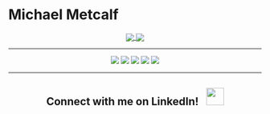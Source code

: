 # Michael Metcalf

<div align="center">
  <a  href="https://github.com/anuraghazra/github-readme-stats">
    <img align="center" src="https://github-readme-stats.vercel.app/api?username=Metty82&show_icons=true&theme=blue-green" />
  </a>
  <a  href="https://github.com/Metty82">
    <img align="center" src="https://github-readme-streak-stats.herokuapp.com/?user=Metty82&theme=blue-green" />
  </a>

  <!--
[![My's Stats](https://github-readme-stats.vercel.app/api?username=Metty82&show_icons=true&theme=blue-green)](https://github.com/anuraghazra/github-readme-stats)

---

[![Top Languages](https://github-readme-stats.vercel.app/api/top-langs/?username=Metty82&layout=compact&langs_count=6)](https://github.com/anuraghazra/github-readme-stats) -->

---
  
![](https://img.shields.io/badge/Developer-Node-informational?style=flat&logo=node.js&logoColor=68a063&color=68a063) 
![](https://img.shields.io/badge/Developer-React-informational?style=flat&logo=react&logoColor=00ffff&color=00ffff)
![](https://img.shields.io/badge/Developer-JavaScript-informational?style=flat&logo=javascript&logoColor=f0db4f&color=f0db4f)
![](https://img.shields.io/badge/Developer-HTML-informational?style=flat&logo=html5&logoColor=ff3333&color=ff3333)
![](https://img.shields.io/badge/Developer-CSS-informational?style=flat&logo=css-wizardry&logoColor=66d3fa&color=66d3fa)

---

  <h2>Connect with me on LinkedIn! &nbsp;  
    <a style='display: inline' target="_blank" rel="noopener noreferrer" href='https://www.linkedin.com/in/mt-metcalf/'><img src='https://cliply.co/wp-content/uploads/2021/02/372102050_LINKEDIN_ICON_400px.gif' style='width: 35px; height: 35px'></a>
  <h2>
</div>
